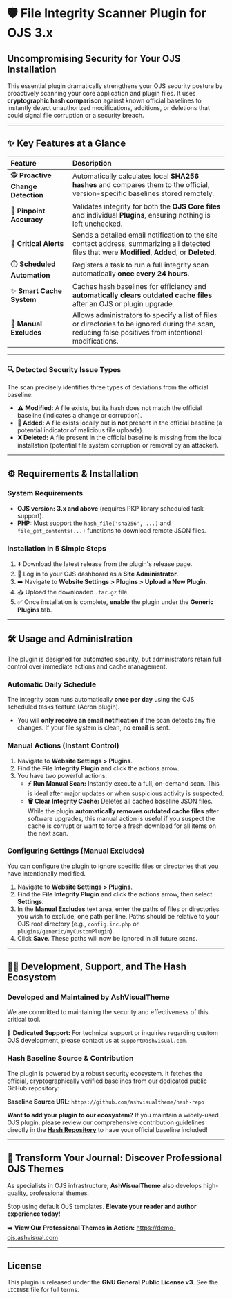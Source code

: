 # 🛡️ File Integrity Scanner Plugin for OJS 3.x

## **Uncompromising Security for Your OJS Installation**

This essential plugin dramatically strengthens your OJS security posture by proactively scanning your core application and plugin files. It uses **cryptographic hash comparison** against known official baselines to instantly detect unauthorized modifications, additions, or deletions that could signal file corruption or a security breach.

---

## ✨ Key Features at a Glance

| Feature                           | Description                                                                                                                                             |
| :-------------------------------- | :------------------------------------------------------------------------------------------------------------------------------------------------------ |
| 🕵️ **Proactive Change Detection** | Automatically calculates local **SHA256 hashes** and compares them to the official, version-specific baselines stored remotely.                         |
| 🎯 **Pinpoint Accuracy**          | Validates integrity for both the **OJS Core files** and individual **Plugins**, ensuring nothing is left unchecked.                                     |
| 📧 **Critical Alerts**            | Sends a detailed email notification to the site contact address, summarizing all detected files that were **Modified**, **Added**, or **Deleted**.      |
| ⏱️ **Scheduled Automation**       | Registers a task to run a full integrity scan automatically **once every 24 hours**.                                                                    |
| ✨ **Smart Cache System**         | Caches hash baselines for efficiency and **automatically clears outdated cache files** after an OJS or plugin upgrade.                                  |
| 📝 **Manual Excludes**            | Allows administrators to specify a list of files or directories to be ignored during the scan, reducing false positives from intentional modifications. |

---

### **🔍 Detected Security Issue Types**

The scan precisely identifies three types of deviations from the official baseline:

- **⚠️ Modified:** A file exists, but its hash does not match the official baseline (indicates a change or corruption).
- **🚨 Added:** A file exists locally but is **not** present in the official baseline (a potential indicator of malicious file uploads).
- **❌ Deleted:** A file present in the official baseline is missing from the local installation (potential file system corruption or removal by an attacker).

---

## ⚙️ Requirements & Installation

### System Requirements

- **OJS version:** **3.x and above** (requires PKP library scheduled task support).
- **PHP:** Must support the `hash_file('sha256', ...)` and `file_get_contents(...)` functions to download remote JSON files.

### Installation in 5 Simple Steps

1.  ⬇️ Download the latest release from the plugin's release page.
2.  🔑 Log in to your OJS dashboard as a **Site Administrator**.
3.  ➡️ Navigate to **Website Settings > Plugins > Upload a New Plugin**.
4.  📤 Upload the downloaded `.tar.gz` file.
5.  ✅ Once installation is complete, **enable** the plugin under the **Generic Plugins** tab.

---

## 🛠️ Usage and Administration

The plugin is designed for automated security, but administrators retain full control over immediate actions and cache management.

### **Automatic Daily Schedule**

The integrity scan runs automatically **once per day** using the OJS scheduled tasks feature (Acron plugin).

- You will **only receive an email notification** if the scan detects any file changes. If your file system is clean, **no email** is sent.

### **Manual Actions (Instant Control)**

1.  Navigate to **Website Settings > Plugins**.
2.  Find the **File Integrity Plugin** and click the actions arrow.
3.  You have two powerful actions:
    - **⚡ Run Manual Scan:** Instantly execute a full, on-demand scan. This is ideal after major updates or when suspicious activity is suspected.
    - **🗑️ Clear Integrity Cache:** Deletes all cached baseline JSON files. While the plugin **automatically removes outdated cache files** after software upgrades, this manual action is useful if you suspect the cache is corrupt or want to force a fresh download for all items on the next scan.

### **Configuring Settings (Manual Excludes)**

You can configure the plugin to ignore specific files or directories that you have intentionally modified.

1.  Navigate to **Website Settings > Plugins**.
2.  Find the **File Integrity Plugin** and click the actions arrow, then select **Settings**.
3.  In the **Manual Excludes** text area, enter the paths of files or directories you wish to exclude, one path per line. Paths should be relative to your OJS root directory (e.g., `config.inc.php` or `plugins/generic/myCustomPlugin`).
4.  Click **Save**. These paths will now be ignored in all future scans.

---

## 🧑‍💻 Development, Support, and The Hash Ecosystem

### Developed and Maintained by **AshVisualTheme**

We are committed to maintaining the security and effectiveness of this critical tool.

📧 **Dedicated Support:** For technical support or inquiries regarding custom OJS development, please contact us at `support@ashvisual.com`.

### **Hash Baseline Source & Contribution**

The plugin is powered by a robust security ecosystem. It fetches the official, cryptographically verified baselines from our dedicated public GitHub repository:

**Baseline Source URL**:
`https://github.com/ashvisualtheme/hash-repo`

**Want to add your plugin to our ecosystem?** If you maintain a widely-used OJS plugin, please review our comprehensive contribution guidelines directly in the [**Hash Repository**](https://github.com/ashvisualtheme/hash-repo) to have your official baseline included!

---

## 🎨 Transform Your Journal: Discover Professional OJS Themes

As specialists in OJS infrastructure, **AshVisualTheme** also develops high-quality, professional themes.

Stop using default OJS templates. **Elevate your reader and author experience today!**

➡️ **View Our Professional Themes in Action:** <https://demo-ojs.ashvisual.com>

---

## License

This plugin is released under the **GNU General Public License v3**. See the `LICENSE` file for full terms.
